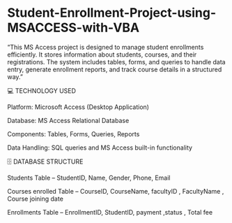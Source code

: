 # Student-Enrollment-Project-using-MSACCESS-with-VBA
“This MS Access project is designed to manage student enrollments efficiently. It stores information about students, courses, and their registrations. The system includes tables, forms, and queries to handle data entry, generate enrollment reports, and track course details in a structured way.”

💻 TECHNOLOGY USED


Platform: Microsoft Access (Desktop Application)

Database: MS Access Relational Database

Components: Tables, Forms, Queries, Reports

Data Handling: SQL queries and MS Access built-in functionality

🗄 DATABASE STRUCTURE


Students Table – StudentID, Name, Gender, Phone, Email

Courses enrolled Table – CourseID, CourseName, facultyID , FacultyName , Course joining date

Enrollments Table – EnrollmentID, StudentID, payment ,status , Total fee
